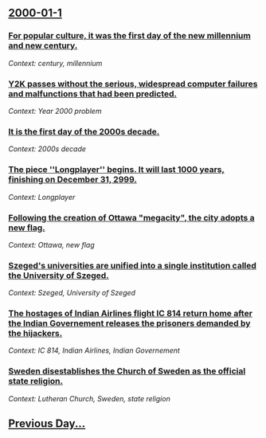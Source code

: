 ## [2000-01-1](/news/2000/01/1/index.md)

### [For popular culture, it was the first day of the new millennium and new century.](/news/2000/01/1/for-popular-culture-it-was-the-first-day-of-the-new-millennium-and-new-century.md)
_Context: century, millennium_

### [Y2K passes without the serious, widespread computer failures and malfunctions that had been predicted.](/news/2000/01/1/y2k-passes-without-the-serious-widespread-computer-failures-and-malfunctions-that-had-been-predicted.md)
_Context: Year 2000 problem_

### [It is the first day of the 2000s decade.](/news/2000/01/1/it-is-the-first-day-of-the-2000s-decade.md)
_Context: 2000s decade_

### [The piece ''Longplayer'' begins. It will last 1000 years, finishing on December 31, 2999.](/news/2000/01/1/the-piece-longplayer-begins-it-will-last-1000-years-finishing-on-december-31-2999.md)
_Context: Longplayer_

### [Following the creation of Ottawa "megacity", the city adopts a new flag.](/news/2000/01/1/following-the-creation-of-ottawa-megacity-the-city-adopts-a-new-flag.md)
_Context: Ottawa, new flag_

### [Szeged's universities are unified into a single institution called the University of Szeged.](/news/2000/01/1/szeged-s-universities-are-unified-into-a-single-institution-called-the-university-of-szeged.md)
_Context: Szeged, University of Szeged_

### [The hostages of Indian Airlines flight IC 814 return home after the Indian Governement releases the prisoners demanded by the hijackers.](/news/2000/01/1/the-hostages-of-indian-airlines-flight-ic-814-return-home-after-the-indian-governement-releases-the-prisoners-demanded-by-the-hijackers.md)
_Context: IC 814, Indian Airlines, Indian Governement_

### [Sweden disestablishes the Church of Sweden as the official state religion.](/news/2000/01/1/sweden-disestablishes-the-church-of-sweden-as-the-official-state-religion.md)
_Context: Lutheran Church, Sweden, state religion_

## [Previous Day...](/news/1999/12/31/index.md)

